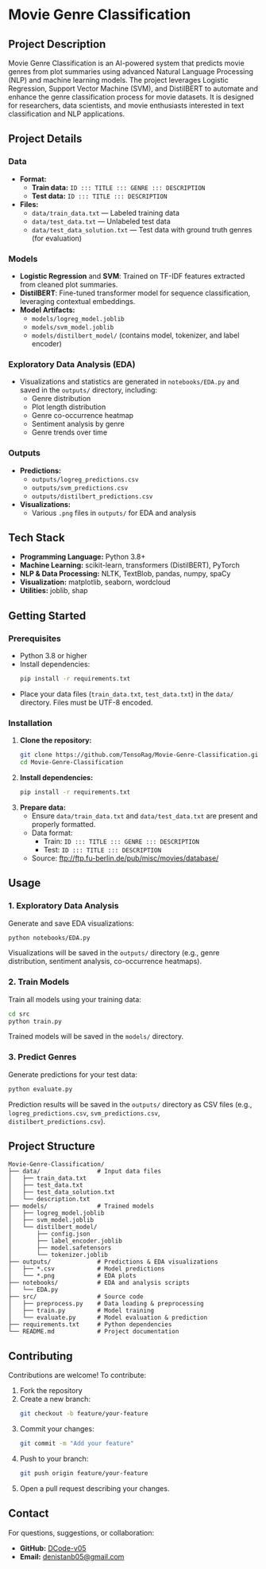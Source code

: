 # Movie Genre Classification

## Project Description

Movie Genre Classification is an AI-powered system that predicts movie genres from plot summaries using advanced Natural Language Processing (NLP) and machine learning models. The project leverages Logistic Regression, Support Vector Machine (SVM), and DistilBERT to automate and enhance the genre classification process for movie datasets. It is designed for researchers, data scientists, and movie enthusiasts interested in text classification and NLP applications.

## Project Details

### Data
- **Format:**
  - **Train data:** `ID ::: TITLE ::: GENRE ::: DESCRIPTION`
  - **Test data:** `ID ::: TITLE ::: DESCRIPTION`
- **Files:**
  - `data/train_data.txt` — Labeled training data
  - `data/test_data.txt` — Unlabeled test data
  - `data/test_data_solution.txt` — Test data with ground truth genres (for evaluation)

### Models
- **Logistic Regression** and **SVM**: Trained on TF-IDF features extracted from cleaned plot summaries.
- **DistilBERT**: Fine-tuned transformer model for sequence classification, leveraging contextual embeddings.
- **Model Artifacts:**
  - `models/logreg_model.joblib`
  - `models/svm_model.joblib`
  - `models/distilbert_model/` (contains model, tokenizer, and label encoder)

### Exploratory Data Analysis (EDA)
- Visualizations and statistics are generated in `notebooks/EDA.py` and saved in the `outputs/` directory, including:
  - Genre distribution
  - Plot length distribution
  - Genre co-occurrence heatmap
  - Sentiment analysis by genre
  - Genre trends over time

### Outputs
- **Predictions:**
  - `outputs/logreg_predictions.csv`
  - `outputs/svm_predictions.csv`
  - `outputs/distilbert_predictions.csv`
- **Visualizations:**
  - Various `.png` files in `outputs/` for EDA and analysis

## Tech Stack

- **Programming Language:** Python 3.8+
- **Machine Learning:** scikit-learn, transformers (DistilBERT), PyTorch
- **NLP & Data Processing:** NLTK, TextBlob, pandas, numpy, spaCy
- **Visualization:** matplotlib, seaborn, wordcloud
- **Utilities:** joblib, shap

## Getting Started

### Prerequisites
- Python 3.8 or higher
- Install dependencies:
  ```bash
  pip install -r requirements.txt
  ```
- Place your data files (`train_data.txt`, `test_data.txt`) in the `data/` directory. Files must be UTF-8 encoded.

### Installation
1. **Clone the repository:**
   ```bash
   git clone https://github.com/TensoRag/Movie-Genre-Classification.git
   cd Movie-Genre-Classification
   ```
2. **Install dependencies:**
   ```bash
   pip install -r requirements.txt
   ```
3. **Prepare data:**
   - Ensure `data/train_data.txt` and `data/test_data.txt` are present and properly formatted.
   - Data format:
     - Train: `ID ::: TITLE ::: GENRE ::: DESCRIPTION`
     - Test:  `ID ::: TITLE ::: DESCRIPTION`
   - Source: ftp://ftp.fu-berlin.de/pub/misc/movies/database/

## Usage

### 1. Exploratory Data Analysis
Generate and save EDA visualizations:
```bash
python notebooks/EDA.py
```
Visualizations will be saved in the `outputs/` directory (e.g., genre distribution, sentiment analysis, co-occurrence heatmaps).

### 2. Train Models
Train all models using your training data:
```bash
cd src
python train.py
```
Trained models will be saved in the `models/` directory.

### 3. Predict Genres
Generate predictions for your test data:
```bash
python evaluate.py
```
Prediction results will be saved in the `outputs/` directory as CSV files (e.g., `logreg_predictions.csv`, `svm_predictions.csv`, `distilbert_predictions.csv`).

## Project Structure

```
Movie-Genre-Classification/
├── data/                # Input data files
│   ├── train_data.txt
│   ├── test_data.txt
│   ├── test_data_solution.txt
│   └── description.txt
├── models/              # Trained models
│   ├── logreg_model.joblib
│   ├── svm_model.joblib
│   └── distilbert_model/
│       ├── config.json
│       ├── label_encoder.joblib
│       ├── model.safetensors
│       └── tokenizer.joblib
├── outputs/             # Predictions & EDA visualizations
│   ├── *.csv            # Model predictions
│   └── *.png            # EDA plots
├── notebooks/           # EDA and analysis scripts
│   └── EDA.py
├── src/                 # Source code
│   ├── preprocess.py    # Data loading & preprocessing
│   ├── train.py         # Model training
│   └── evaluate.py      # Model evaluation & prediction
├── requirements.txt     # Python dependencies
└── README.md            # Project documentation
```

## Contributing

Contributions are welcome! To contribute:
1. Fork the repository
2. Create a new branch:
   ```bash
   git checkout -b feature/your-feature
   ```
3. Commit your changes:
   ```bash
   git commit -m "Add your feature"
   ```
4. Push to your branch:
   ```bash
   git push origin feature/your-feature
   ```
5. Open a pull request describing your changes.

## Contact

For questions, suggestions, or collaboration:
- **GitHub:** [DCode-v05](https://github.com/DCode-v05)
- **Email:** denistanb05@gmail.com

